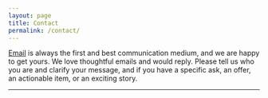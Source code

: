 ```yaml
---
layout: page
title: Contact
permalink: /contact/
---
```


[Email](mailto:hi@oinam.com) is always the first and best communication medium, and we are happy to get yours. We love thoughtful emails and would reply. Please tell us who you are and clarify your message, and if you have a specific ask, an offer, an actionable item, or an exciting story.

---

<iframe data-tally-src="https://tally.so/embed/me5vdx?alignLeft=1&hideTitle=1&transparentBackground=1&dynamicHeight=1" loading="lazy" width="100%" height="600" frameborder="0" marginheight="0" marginwidth="0" title="Contact"></iframe><script>var d=document,w="https://tally.so/widgets/embed.js",v=function(){"undefined"!=typeof Tally?Tally.loadEmbeds():d.querySelectorAll("iframe[data-tally-src]:not([src])").forEach((function(e){e.src=e.dataset.tallySrc}))};if(d.querySelector('script[src="'+w+'"]'))v();else{var s=d.createElement("script");s.src=w,s.onload=v,s.onerror=v,d.body.appendChild(s);}</script>